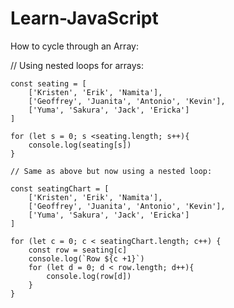 # Learn-JavaScript

How to cycle through an Array:

 // Using nested loops for arrays:

    const seating = [
        ['Kristen', 'Erik', 'Namita'],
        ['Geoffrey', 'Juanita', 'Antonio', 'Kevin'],
        ['Yuma', 'Sakura', 'Jack', 'Ericka']
    ]

    for (let s = 0; s <seating.length; s++){
        console.log(seating[s])
    }

    // Same as above but now using a nested loop:

    const seatingChart = [
        ['Kristen', 'Erik', 'Namita'],
        ['Geoffrey', 'Juanita', 'Antonio', 'Kevin'],
        ['Yuma', 'Sakura', 'Jack', 'Ericka']
    ]

    for (let c = 0; c < seatingChart.length; c++) {
        const row = seating[c]
        console.log(`Row ${c +1}`)
        for (let d = 0; d < row.length; d++){
            console.log(row[d])
        }
    }